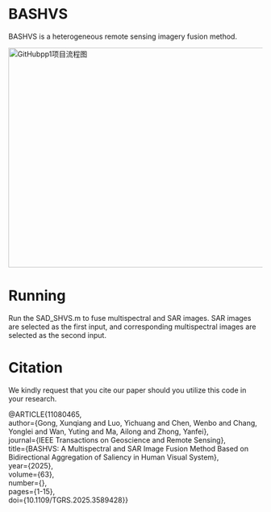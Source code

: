 # BASHVS
BASHVS is a heterogeneous remote sensing imagery fusion method.

<img width="767" height="436" alt="GitHubpp1项目流程图" src="https://github.com/user-attachments/assets/b4622ab6-60bf-4c63-8e05-df2b700a65bc" />

# Running
Run the SAD_SHVS.m to fuse multispectral and SAR images. SAR images are selected as the first input, and corresponding multispectral images are selected as the second input.

# Citation
We kindly request that you cite our paper should you utilize this code in your research.

@ARTICLE{11080465,\
author={Gong, Xunqiang and Luo, Yichuang and Chen, Wenbo and Chang, Yonglei and Wan, Yuting and Ma, Ailong and Zhong, Yanfei},\
journal={IEEE Transactions on Geoscience and Remote Sensing},\
title={BASHVS: A Multispectral and SAR Image Fusion Method Based on Bidirectional Aggregation of Saliency in Human Visual System},\
year={2025},\
volume={63},\
number={},\
pages={1-15},\
doi={10.1109/TGRS.2025.3589428}}

